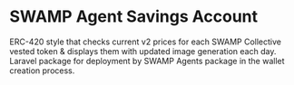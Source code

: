 # SWAMP Agent Savings Account

ERC-420 style that checks current v2 prices for each SWAMP Collective vested token & displays them with updated image generation each day. Laravel package for deployment by SWAMP Agents package in the wallet creation process.
